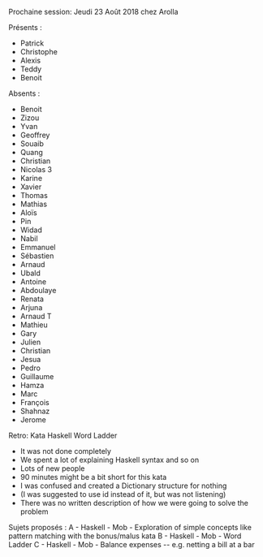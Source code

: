 Prochaine session: Jeudi 23 Août 2018 chez Arolla

Présents :
- Patrick
- Christophe
- Alexis
- Teddy
- Benoit


Absents :

- Benoit
- Zizou
- Yvan
- Geoffrey
- Souaib
- Quang
- Christian
- Nicolas 3
- Karine
- Xavier
- Thomas
- Mathias
- Aloïs
- Pin 
- Widad
- Nabil
- Emmanuel
- Sébastien
- Arnaud
- Ubald
- Antoine
- Abdoulaye
- Renata
- Arjuna
- Arnaud T
- Mathieu
- Gary
- Julien
- Christian
- Jesua
- Pedro
- Guillaume
- Hamza
- Marc
- François
- Shahnaz
- Jerome


Retro: Kata Haskell Word Ladder
- It was not done completely
- We spent a lot of explaining Haskell syntax and so on
- Lots of new people
- 90 minutes might be a bit short for this kata
- I was confused and created a Dictionary structure for nothing
- (I was suggested to use id instead of it, but was not listening)
- There was no written description of how we were going to solve the problem

Sujets proposés :
A - Haskell - Mob - Exploration of simple concepts like pattern matching with the bonus/malus kata
B - Haskell - Mob - Word Ladder 
C - Haskell - Mob - Balance expenses -- e.g. netting a bill at a bar


